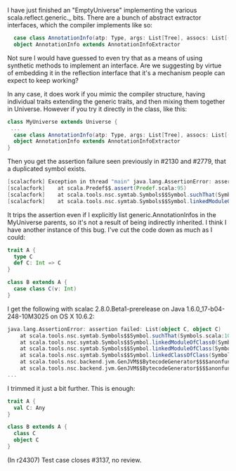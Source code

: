 I have just finished an "EmptyUniverse" implementing the various scala.reflect.generic._ bits.   There are a bunch of abstract extractor interfaces, which the compiler implements like so:
```scala
  case class AnnotationInfo(atp: Type, args: List[Tree], assocs: List[(Name, ClassfileAnnotArg)])
  object AnnotationInfo extends AnnotationInfoExtractor
```
Not sure I would have guessed to even try that as a means of using synthetic methods to implement an interface.  Are we suggesting by virtue of embedding it in the reflection interface that it's a  mechanism people can expect to keep working?

In any case, it does work if you mimic the compiler structure, having individual traits extending the generic traits, and then mixing them together in Universe.  However if you try it directly in the class, like this:

```scala
class MyUniverse extends Universe {
 ...
  case class AnnotationInfo(atp: Type, args: List[Tree], assocs: List[(Name, ClassfileAnnotArg)])
  object AnnotationInfo extends AnnotationInfoExtractor
}
```
Then you get the assertion failure seen previously in #2130 and #2779, that a duplicated symbol exists.
```scala
[scalacfork] Exception in thread "main" java.lang.AssertionError: assertion failed: List(object AnnotationInfo, object AnnotationInfo)
[scalacfork] 	at scala.Predef$$.assert(Predef.scala:95)
[scalacfork] 	at scala.tools.nsc.symtab.Symbols$$Symbol.suchThat(Symbols.scala:1037)
[scalacfork] 	at scala.tools.nsc.symtab.Symbols$$Symbol.linkedModuleOfClass0(Symbols.scala:1223)
```
It trips the assertion even if I explicitly list generic.AnnotationInfos in the MyUniverse parents, so it's not a result of being indirectly inherited.
I think I have another instance of this bug.  I've cut the code down as much as I could:
```scala
trait A {
  type C
  def C: Int => C
}

class B extends A {
  case class C(v: Int)
}
```

I get the following with scalac 2.8.0.Beta1-prerelease on Java 1.6.0_17-b04-248-10M3025 on OS X 10.6.2:
```scala
java.lang.AssertionError: assertion failed: List(object C, object C)
	at scala.tools.nsc.symtab.Symbols$$Symbol.suchThat(Symbols.scala:1058)
	at scala.tools.nsc.symtab.Symbols$$Symbol.linkedModuleOfClass0(Symbols.scala:1261)
	at scala.tools.nsc.symtab.Symbols$$Symbol.linkedModuleOfClass(Symbols.scala:1269)
	at scala.tools.nsc.symtab.Symbols$$Symbol.linkedClassOfClass(Symbols.scala:1291)
	at scala.tools.nsc.backend.jvm.GenJVM$$BytecodeGenerator$$$$anonfun$$addInnerClasses$$1.apply(GenJVM.scala:511)
	at scala.tools.nsc.backend.jvm.GenJVM$$BytecodeGenerator$$$$anonfun$$addInnerClasses$$1.apply(GenJVM.scala:509)
...
```
I trimmed it just a bit further.  This is enough:
```scala
trait A {
  val C: Any
}

class B extends A {
  class C
  object C
}
```
(In r24307) Test case closes #3137, no review.
